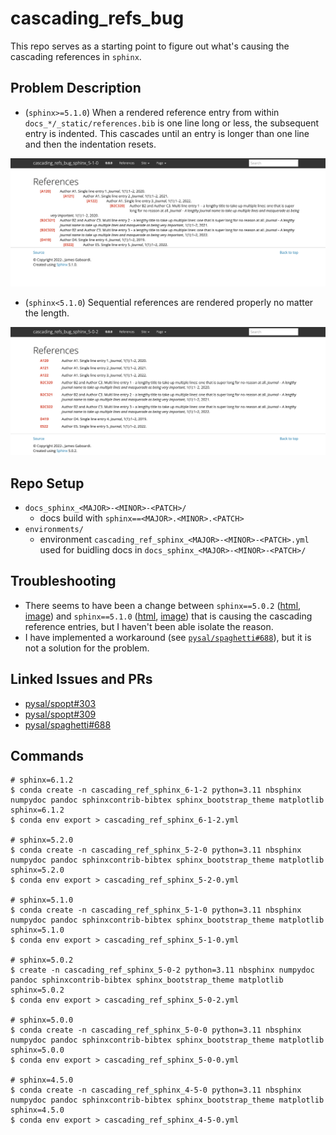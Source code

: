 # cascading_refs_bug

This repo serves as a starting point to figure out what's causing the cascading references in `sphinx`.

## Problem Description

* (`sphinx>=5.1.0`) When a rendered reference entry from within `docs_*/_static/references.bib` is one line long or less, the subsequent entry is indented. This cascades until an entry is longer than one line and then the indentation resets.

<p align="center">
<img src="images/references_sphinx_5-1-0.png" width="800" />
</p>

* (`sphinx<5.1.0`) Sequential references are rendered properly no matter the length.

<p align="center">
<img src="images/references_sphinx_5-0-2.png" width="800" />
</p>

## Repo Setup

* `docs_sphinx_<MAJOR>-<MINOR>-<PATCH>/`
  * docs build with `sphinx==<MAJOR>.<MINOR>.<PATCH>`
* `environments/`
  * environment `cascading_ref_sphinx_<MAJOR>-<MINOR>-<PATCH>.yml` used for buidling docs in `docs_sphinx_<MAJOR>-<MINOR>-<PATCH>/`

## Troubleshooting

* There seems to have been a change between `sphinx==5.0.2` ([html](https://github.com/jGaboardi/cascading_refs_bug/blob/main/docs_sphinx_5-0-2/_build/html/references.html), [image](https://github.com/jGaboardi/cascading_refs_bug/blob/main/images/references_sphinx_5-0-2.png)) and `sphinx==5.1.0` ([html](https://github.com/jGaboardi/cascading_refs_bug/blob/main/docs_sphinx_5-1-0/_build/html/references.html), [image](https://github.com/jGaboardi/cascading_refs_bug/blob/main/images/references_sphinx_5-1-0.png)) that is causing the cascading reference entries, but I haven't been able isolate the reason.
* I have implemented a workaround (see [`pysal/spaghetti#688`](https://github.com/pysal/spaghetti/pull/688)), but it is not a solution for the problem.

## Linked Issues and PRs

* [pysal/spopt#303](https://github.com/pysal/spopt/issues/303)
* [pysal/spopt#309](https://github.com/pysal/spopt/pull/309)
* [pysal/spaghetti#688](https://github.com/pysal/spaghetti/pull/688)


## Commands
```
# sphinx=6.1.2
$ conda create -n cascading_ref_sphinx_6-1-2 python=3.11 nbsphinx numpydoc pandoc sphinxcontrib-bibtex sphinx_bootstrap_theme matplotlib sphinx=6.1.2
$ conda env export > cascading_ref_sphinx_6-1-2.yml

# sphinx=5.2.0
$ conda create -n cascading_ref_sphinx_5-2-0 python=3.11 nbsphinx numpydoc pandoc sphinxcontrib-bibtex sphinx_bootstrap_theme matplotlib sphinx=5.2.0
$ conda env export > cascading_ref_sphinx_5-2-0.yml

# sphinx=5.1.0
$ conda create -n cascading_ref_sphinx_5-1-0 python=3.11 nbsphinx numpydoc pandoc sphinxcontrib-bibtex sphinx_bootstrap_theme matplotlib sphinx=5.1.0
$ conda env export > cascading_ref_sphinx_5-1-0.yml

# sphinx=5.0.2
$ create -n cascading_ref_sphinx_5-0-2 python=3.11 nbsphinx numpydoc pandoc sphinxcontrib-bibtex sphinx_bootstrap_theme matplotlib sphinx=5.0.2
$ conda env export > cascading_ref_sphinx_5-0-2.yml

# sphinx=5.0.0
$ conda create -n cascading_ref_sphinx_5-0-0 python=3.11 nbsphinx numpydoc pandoc sphinxcontrib-bibtex sphinx_bootstrap_theme matplotlib sphinx=5.0.0
$ conda env export > cascading_ref_sphinx_5-0-0.yml

# sphinx=4.5.0
$ conda create -n cascading_ref_sphinx_4-5-0 python=3.11 nbsphinx numpydoc pandoc sphinxcontrib-bibtex sphinx_bootstrap_theme matplotlib sphinx=4.5.0
$ conda env export > cascading_ref_sphinx_4-5-0.yml
```
